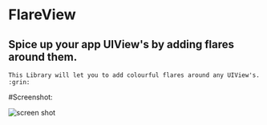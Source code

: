 # FlareView

## Spice up your app UIView's by adding flares around them.
    This Library will let you to add colourful flares around any UIView's. :grin:



#Screenshot:

![screen shot](https://cloud.githubusercontent.com/assets/14089959/20383662/af86e6ae-acd6-11e6-8191-43786511bb31.gif)
